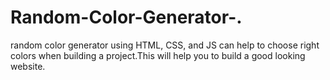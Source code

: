 # Random-Color-Generator-.
random color generator using HTML, CSS, and JS can help to choose right colors when building a project.This will help you to build a good looking website.
